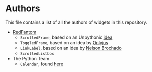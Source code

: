 # Authors
This file contains a list of all the authors of widgets in this repository.

- [RedFantom](https://www.github.com/RedFantom)
  * `ScrolledFrame`, based on an Unpythonic [idea](http://tkinter.unpythonic.net/wiki/VerticalScrolledFrame)
  * `ToggledFrame`, based on an idea by [Onlyjus](http://stackoverflow.com/questions/13141259/expandable-and-contracting-frame-in-tkinter)
  * `LinkLabel`, based on an idea by [Nelson Brochado](https://www.github.com/nbro)
  * `ScrolledListbox`
- The Python Team
  * `Calendar`, found [here](http://svn.python.org/projects/sandbox/trunk/ttk-gsoc/samples/ttkcalendar.py)
